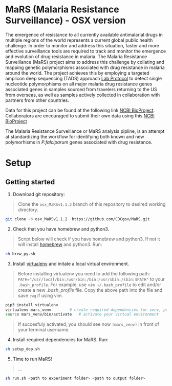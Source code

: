 # MaRS (Malaria Resistance Surveillance) - OSX version 

The emergence of resistance to all currently available antimalarial drugs in multiple regions of the world represents a current global public health challenge. In order to monitor and address this situation, faster and more effective surveillance tools are required to track and monitor the emergence and evolution of drug resistance in malaria. The Malaria Resistance Surveillance (MaRS) project aims to address this challenge by collating and mapping genetic polymorphisms associated with drug resistance in malaria around the world. The project achieves this by employing a targeted amplicon deep sequencing (TADS) approach [Lab Protocol](https://github.com/CDCgov/MaRS/tree/master/lab_sop) to detect single nucleotide polymorphisms on all major malaria drug resistance genes associated genes in samples sourced from travelers returning to the US from overseas, as well as samples actively collected in collaboration with partners from other countries.

Data for this project can be found at the following link [NCBI BioProject](https://www.ncbi.nlm.nih.gov/bioproject/?term=PRJNA428490). Collaborators are encouraged to submit their own data using this [NCBI BioProject](https://www.ncbi.nlm.nih.gov/bioproject/?term=PRJNA428490)

The Malaria Resistance Surveillance or MaRS analysis pipline, is an attempt at standardizing the workflow for identifying both known and new polymorhisms in *P.falciparum* genes associated with drug resistance.


# Setup

## Getting started

1. Download git repository:

> Clone the `osx_MaRSv1.1.2` branch of this repository to desired working directory.
```sh
git clone -b osx_MaRSv1.1.2  https://github.com/CDCgov/MaRS.git
```

2. Check that you have homebrew and python3.  

> Script below will check if you have homebrew and python3. If not it will install [homebrew](https://brew.sh) and python3. Run: 
```sh
sh brew_py.sh
```

3. Install [virtualenv](https://virtualenv.pypa.io/en/stable/) and initate a local virtual environment. 
> Before installing virtualenv you need to add the following path: `PATH="/usr/local/bin:/usr/bin:/bin:/usr/sbin:/sbin:$PATH"` to your `.bash_profile`. For example, use `vim ~/.bash_profile` to edit and/or create a new *.bash_profile* file. Copy the above path into the file and save `:wq` if using vim.  

```sh
pip3 install virtualenv 
virtualenv mars_venv		# create required dependencies for venv, put them in dir mars_venv 
source mars_venv/bin/activate	# activate your virtual environment
```
> If succesfuly activated, you should see now `(mars_venv)` in front of your terminal username. 

4. Install required dependencies for MaRS. Run:
```sh
sh setup_dep.sh
``` 

5. Time to run MaRS! 

> ...
```sh
sh run.sh <path to experiment folder> <path to output folder>
```







